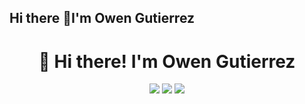 ## Hi there 👋I'm Owen Gutierrez 
<h1 align="center">👋 Hi there! I'm Owen Gutierrez</h1>

<p align="center">
  <a href="https://github.com/CuzyC"><img src="https://img.shields.io/badge/GitHub-100000?style=flat&logo=github&logoColor=white"/></a>
  <a href="https://linkedin.com/in/owen-gutierrez-855567328"><img src="https://img.shields.io/badge/LinkedIn-0077B5?style=flat&logo=linkedin&logoColor=white"/></a>
  <a href="mailto:owga.gutierrez@gmail.com"><img src="https://img.shields.io/badge/Gmail-D14836?style=flat&logo=gmail&logoColor=white"/></a>
</p>

<!--
**CuzyC/CuzyC** is a ✨ _special_ ✨ repository because its `README.md` (this file) appears on your GitHub profile.

Here are some ideas to get you started:

- 🔭 I’m currently working on ...
- 🌱 I’m currently learning ...
- 👯 I’m looking to collaborate on ...
- 🤔 I’m looking for help with ...
- 💬 Ask me about ...
- 📫 How to reach me: ...
- 😄 Pronouns: ...
- ⚡ Fun fact: ...
-->
